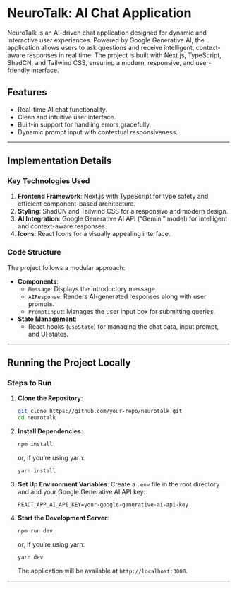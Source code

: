 # NeuroTalk: AI Chat Application

NeuroTalk is an AI-driven chat application designed for dynamic and interactive user experiences. Powered by Google Generative AI, the application allows users to ask questions and receive intelligent, context-aware responses in real time. The project is built with Next.js, TypeScript, ShadCN, and Tailwind CSS, ensuring a modern, responsive, and user-friendly interface.

## Features
- Real-time AI chat functionality.
- Clean and intuitive user interface.
- Built-in support for handling errors gracefully.
- Dynamic prompt input with contextual responsiveness.

---

## Implementation Details

### Key Technologies Used
1. **Frontend Framework**: Next.js with TypeScript for type safety and efficient component-based architecture.
2. **Styling**: ShadCN and Tailwind CSS for a responsive and modern design.
3. **AI Integration**: Google Generative AI API (“Gemini” model) for intelligent and context-aware responses.
4. **Icons**: React Icons for a visually appealing interface.

### Code Structure
The project follows a modular approach:
- **Components**:
  - `Message`: Displays the introductory message.
  - `AIResponse`: Renders AI-generated responses along with user prompts.
  - `PromptInput`: Manages the user input box for submitting queries.
- **State Management**:
  - React hooks (`useState`) for managing the chat data, input prompt, and UI states.

---

## Running the Project Locally

### Steps to Run
1. **Clone the Repository**:
   ```bash
   git clone https://github.com/your-repo/neurotalk.git
   cd neurotalk
   ```

2. **Install Dependencies**:
   ```bash
   npm install
   ```
   or, if you’re using yarn:
   ```bash
   yarn install
   ```

3. **Set Up Environment Variables**:
   Create a `.env` file in the root directory and add your Google Generative AI API key:
   ```env
   REACT_APP_AI_API_KEY=your-google-generative-ai-api-key
   ```

4. **Start the Development Server**:
   ```bash
   npm run dev
   ```
   or, if you’re using yarn:
   ```bash
   yarn dev
   ```
   The application will be available at `http://localhost:3000`.

---